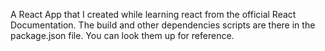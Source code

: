 A React App that I created while learning react from the official React Documentation. The build and other dependencies scripts are there in the package.json file. You can look them up for reference.
